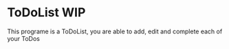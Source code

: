 # ToDoList WIP
This programe is a ToDoList, you are able to add, edit and complete each of your ToDos 
